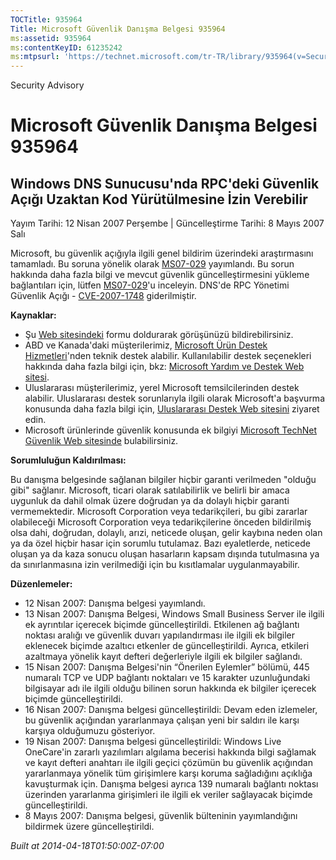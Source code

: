 ```yaml
---
TOCTitle: 935964
Title: Microsoft Güvenlik Danışma Belgesi 935964
ms:assetid: 935964
ms:contentKeyID: 61235242
ms:mtpsurl: 'https://technet.microsoft.com/tr-TR/library/935964(v=Security.10)'
---
```


Security Advisory

Microsoft Güvenlik Danışma Belgesi 935964
=========================================

Windows DNS Sunucusu'nda RPC'deki Güvenlik Açığı Uzaktan Kod Yürütülmesine İzin Verebilir
-----------------------------------------------------------------------------------------

Yayım Tarihi: 12 Nisan 2007 Perşembe | Güncelleştirme Tarihi: 8 Mayıs 2007 Salı

Microsoft, bu güvenlik açığıyla ilgili genel bildirim üzerindeki araştırmasını tamamladı. Bu soruna yönelik olarak [MS07-029](http://go.microsoft.com/fwlink/?linkid=88083) yayımlandı. Bu sorun hakkında daha fazla bilgi ve mevcut güvenlik güncelleştirmesini yükleme bağlantıları için, lütfen [MS07-029](http://go.microsoft.com/fwlink/?linkid=88083)'u inceleyin. DNS'de RPC Yönetimi Güvenlik Açığı - [CVE-2007-1748](http://www.cve.mitre.org/cgi-bin/cvename.cgi?name=cve-2007-1748) giderilmiştir.

**Kaynaklar:**

-   Şu [Web sitesindeki](https://support.microsoft.com/common/survey.aspx?scid=sw;en;1257&amp;showpage=1&amp;ws=technet&amp;sd=tech) formu doldurarak görüşünüzü bildirebilirsiniz.
-   ABD ve Kanada'daki müşterilerimiz, [Microsoft Ürün Destek Hizmetleri](http://go.microsoft.com/fwlink/?linkid=21131)'nden teknik destek alabilir. Kullanılabilir destek seçenekleri hakkında daha fazla bilgi için, bkz: [Microsoft Yardım ve Destek Web sitesi](http://support.microsoft.com/).
-   Uluslararası müşterilerimiz, yerel Microsoft temsilcilerinden destek alabilir. Uluslararası destek sorunlarıyla ilgili olarak Microsoft'a başvurma konusunda daha fazla bilgi için, [Uluslararası Destek Web sitesini](http://go.microsoft.com/fwlink/?linkid=21155) ziyaret edin.
-   Microsoft ürünlerinde güvenlik konusunda ek bilgiyi [Microsoft TechNet Güvenlik Web sitesinde](http://go.microsoft.com/fwlink/?linkid=21132) bulabilirsiniz.

**Sorumluluğun Kaldırılması:**

Bu danışma belgesinde sağlanan bilgiler hiçbir garanti verilmeden "olduğu gibi" sağlanır. Microsoft, ticari olarak satılabilirlik ve belirli bir amaca uygunluk da dahil olmak üzere doğrudan ya da dolaylı hiçbir garanti vermemektedir. Microsoft Corporation veya tedarikçileri, bu gibi zararlar olabileceği Microsoft Corporation veya tedarikçilerine önceden bildirilmiş olsa dahi, doğrudan, dolaylı, arızi, neticede oluşan, gelir kaybına neden olan ya da özel hiçbir hasar için sorumlu tutulamaz. Bazı eyaletlerde, neticede oluşan ya da kaza sonucu oluşan hasarların kapsam dışında tutulmasına ya da sınırlanmasına izin verilmediği için bu kısıtlamalar uygulanmayabilir.

**Düzenlemeler:**

-   12 Nisan 2007: Danışma belgesi yayımlandı.
-   13 Nisan 2007: Danışma Belgesi, Windows Small Business Server ile ilgili ek ayrıntılar içerecek biçimde güncelleştirildi. Etkilenen ağ bağlantı noktası aralığı ve güvenlik duvarı yapılandırması ile ilgili ek bilgiler eklenecek biçimde azaltıcı etkenler de güncelleştirildi. Ayrıca, etkileri azaltmaya yönelik kayıt defteri değerleriyle ilgili ek bilgiler sağlandı.
-   15 Nisan 2007: Danışma Belgesi'nin “Önerilen Eylemler” bölümü, 445 numaralı TCP ve UDP bağlantı noktaları ve 15 karakter uzunluğundaki bilgisayar adı ile ilgili olduğu bilinen sorun hakkında ek bilgiler içerecek biçimde güncelleştirildi.
-   16 Nisan 2007: Danışma belgesi güncelleştirildi: Devam eden izlemeler, bu güvenlik açığından yararlanmaya çalışan yeni bir saldırı ile karşı karşıya olduğumuzu gösteriyor.
-   19 Nisan 2007: Danışma belgesi güncelleştirildi: Windows Live OneCare'in zararlı yazılımları algılama becerisi hakkında bilgi sağlamak ve kayıt defteri anahtarı ile ilgili geçici çözümün bu güvenlik açığından yararlanmaya yönelik tüm girişimlere karşı koruma sağladığını açıklığa kavuşturmak için. Danışma belgesi ayrıca 139 numaralı bağlantı noktası üzerinden yararlanma girişimleri ile ilgili ek veriler sağlayacak biçimde güncelleştirildi.
-   8 Mayıs 2007: Danışma belgesi, güvenlik bülteninin yayımlandığını bildirmek üzere güncelleştirildi.

*Built at 2014-04-18T01:50:00Z-07:00*
